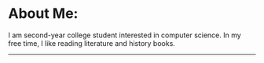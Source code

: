 <html>
    <body>
        <h1> About Me: </h1>
        <p> I am second-year college student interested in computer science. In my free time, I like reading literature and history    books.</p>
        <hr /> 
        

